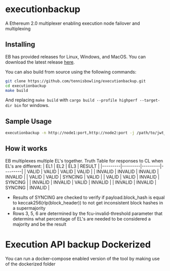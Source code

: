 # executionbackup
A Ethereum 2.0 multiplexer enabling execution node failover and multiplexing

## Installing
EB has provided releases for Linux, Windows, and MacOS.
You can download the latest release [here](https://github.com/tennisbowlin/executionbackup/releases/latest).

You can also build from source using the following commands:
```bash
git clone https://github.com/tennisbowling/executionbackup.git
cd executionbackup
make build
```
And replacing `make build` with `cargo build --profile highperf --target-dir bin` for windows.

## Sample Usage
```bash
executionbackup -n http://node1:port,http://node2:port -j /path/to/jwt_secret
```

## How it works
EB multiplexes multiple EL's together.
Truth Table for responses to CL when EL's are different:
| EL1     | EL2     | EL3     | RESULT  |
|---------|---------|---------|---------|
| VALID   | VALID   | VALID   | VALID   |
| INVALID | INVALID | INVALID | INVALID |
| VALID   | VALID   | SYNCING | VALID   |
| VALID   | VALID   | INVALID | SYNCING |
| INVALID | INVALID | VALID   | INVALID |
| INVALID | INVALID | SYNCING | INVALID |

* Results of SYNCING are checked to verify if payload.block_hash is equal to keccak256(rlp(block_header)) to not get inconsistent block hashes in a supermajority  
* Rows 3, 5, 6 are determined by the fcu-invalid-threshold parameter that determins what percentage of EL's are needed to be considered a majority and be the result

# Execution API backup Dockerized

You can run a docker-compose enabled version of the tool by making use of the dockerized folder
